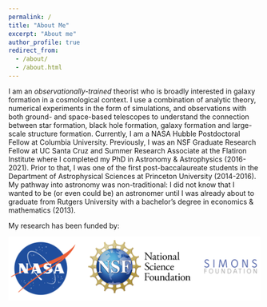 ```yaml
---
permalink: /
title: "About Me"
excerpt: "About me"
author_profile: true
redirect_from: 
  - /about/
  - /about.html
---
```


<meta name="google-site-verification" content="LBFLelVyE6pMFEJ593X3M0we71aZRgJUcIPw8TuvJQ4" />

I am an *observationally-trained* theorist who is broadly interested in galaxy formation in a cosmological context.
I use a combination of analytic theory, numerical experiments in the form of simulations, and observations with both
ground- and space-based telescopes to understand the connection between star formation, black hole formation, galaxy formation 
and large-scale structure formation. Currently, I am a NASA Hubble Postdoctoral Fellow at Columbia University. Previously, I was an NSF 
Graduate Research Fellow at UC Santa Cruz and Summer Research Associate at the Flatiron Institute where I completed my PhD in Astronomy & Astrophysics (2016-2021). 
Prior to that, I was one of the first post-baccalaureate students in the Department of Astrophysical Sciences at Princeton University (2014-2016). 
My pathway into astronomy was non-traditional: I did not know that I wanted to be (or even could be) an astronomer until I was already about to graduate 
from Rutgers University with a bachelor’s degree in economics & mathematics (2013). 

My research has been funded by: 

![](images/funders.png)


